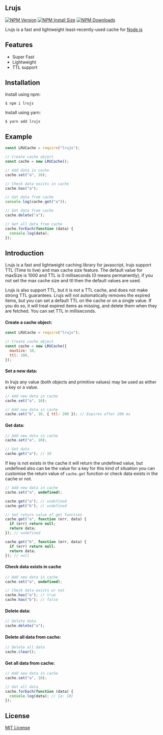 ## Lrujs

[![NPM Version][npm-version-image]][npm-url]
[![NPM Install Size][npm-install-size-image]][npm-install-size-url]
[![NPM Downloads][npm-downloads-image]][npm-downloads-url]

Lrujs is a fast and lightweight least-recently-used cache for [Node.js](http://nodejs.org)

## Features

- Super Fast
- Lightweight
- TTL support

## Installation

Install using npm:

```console
$ npm i lrujs
```

Install using yarn:

```console
$ yarn add lrujs
```

## Example

```js
const LRUCache = require("lrujs");

// Create cache object
const cache = new LRUCache();

// Add data in cache
cache.set("a", 10);

// Check data exists in cache
cache.has("a");

// Get data from cache
console.log(cache.get("a"));

// Get data from cache
cache.delete("a");

// Get all data from cache
cache.forEach(function (data) {
  console.log(data);
});
```

## Introduction

Lrujs is a fast and lightweight caching library for javascript, lrujs support TTL (Time to live) and max cache size feature.
The default value for maxSize is 1000 and TTL is 0 milliseconds (0 means permanently), if you not set the max cache size and ttl then the default values are used.

Lrujs is also support TTL, but it is not a TTL cache, and does not make strong TTL guarantees. Lrujs will not automatically removes the expired items, but you can set a default TTL on the cache or on a single value. If you do so, it will treat expired items as missing, and delete them when they are fetched. You can set TTL in milliseconds.

#### Create a cache object:

```js
const LRUCache = require("lrujs");

// Create cache object
const cache = new LRUCache({
  maxSize: 10,
  ttl: 100,
});
```

#### Set a new data:

In lrujs any value (both objects and primitive values) may be used as either a key or a value.

```js
// Add new data in cache
cache.set("a", 10);

// Add new data in cache
cache.set("b", 10, { ttl: 200 }); // Expires after 200 ms
```

#### Get data:

```js
// Add new data in cache
cache.set("a", 10);

// Get data
cache.get("a"); // 10
```

If key is not exists in the cache it will return the undefined value, but undefined also can be the value for a key for this kind of situation you can customise the return value of `cache.get` function or check data exists in the cache or not.

```js
// Add new data in cache
cache.set("a", undefined);

cache.get("a"); // undefined
cache.get("b"); // undefined

// Set return value of get function
cache.get("a", function (err, data) {
  if (err) return null;
  return data;
}); // undefined

cache.get("b", function (err, data) {
  if (err) return null;
  return data;
}); // null
```

#### Check data exists in cache

```js
// Add new data in cache
cache.set("a", undefined);

// Check data exists or not
cache.has("a"); // true
cache.has("b"); // false
```

#### Delete data:

```js
// Delete data
cache.delete("a");
```

#### Delete all data from cache:

```js
// Delete all data
cache.clear();
```

#### Get all data from cache:

```js
// Add new data in cache
cache.set("a", 10);

// Get all data
cache.forEach(function (data) {
  console.log(data); // {a: 10}
});
```

## License

[MIT License](https://github.com/opensnip/lrujs/blob/main/LICENSE)

[npm-downloads-image]: https://badgen.net/npm/dm/lrujs
[npm-downloads-url]: https://npmcharts.com/compare/lrujs?minimal=true
[npm-install-size-image]: https://badgen.net/packagephobia/install/lrujs
[npm-install-size-url]: https://packagephobia.com/result?p=lrujs
[npm-url]: https://npmjs.org/package/lrujs
[npm-version-image]: https://badgen.net/npm/v/lrujs

